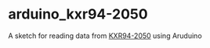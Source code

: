 # arduino_kxr94-2050

A sketch for reading data from [KXR94-2050](http://akizukidenshi.com/catalog/g/gM-05153/) using Aruduino
